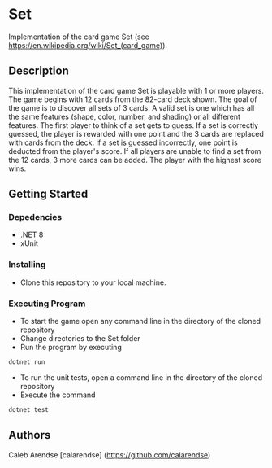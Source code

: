# Set

Implementation of the card game Set (see <https://en.wikipedia.org/wiki/Set_(card_game)>).

## Description

This implementation of the card game Set is playable with 1 or more players. The game begins with 12 cards from the 82-card deck shown. The goal of the game is to discover all sets of 3 cards. A valid set is one which has all the same features (shape, color, number, and shading) or all different features. The first player to think of a set gets to guess. If a set is correctly guessed, the player is rewarded with one point and the 3 cards are replaced with cards from the deck. If a set is guessed incorrectly, one point is deducted from the player's score. If all players are unable to find a set from the 12 cards, 3 more cards can be added. The player with the highest score wins.

## Getting Started

### Depedencies

* .NET 8
* xUnit

### Installing

* Clone this repository to your local machine.

### Executing Program

* To start the game open any command line in the directory of the cloned repository
* Change directories to the Set folder
* Run the program by executing

```bash
dotnet run
```

* To run the unit tests, open a command line in the directory of the cloned repository
* Execute the command

```bash
dotnet test
```

## Authors

Caleb Arendse
[calarendse] (https://github.com/calarendse)
